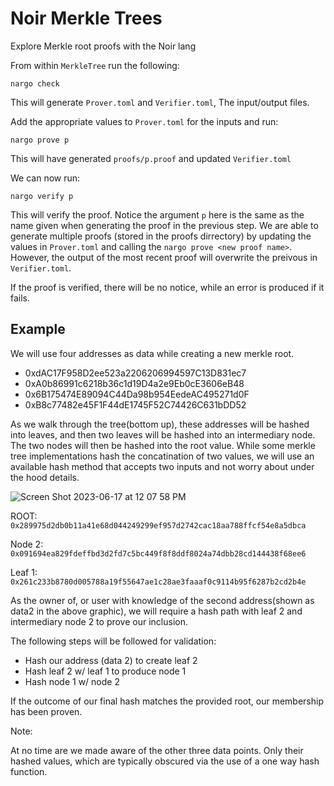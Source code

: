 # Noir Merkle Trees
Explore Merkle root proofs with the Noir lang

From within `MerkleTree` run the following: 

```
nargo check
```

This will generate `Prover.toml` and `Verifier.toml`, The input/output files.

Add the appropriate values to `Prover.toml` for the inputs and run:

```
nargo prove p
```

This will have generated `proofs/p.proof` and updated `Verifier.toml`

We can now run:
```
nargo verify p
``` 

This will verify the proof. Notice the argument `p` here is the same as the name 
given when generating the proof in the previous step. We are able to generate 
multiple proofs (stored in the proofs dirrectory) by updating the values in 
`Prover.toml` and calling the `nargo prove <new proof name>`. However, the output of
the most recent proof will overwrite the preivous in `Verifier.toml`.

If the proof is verified, there will be no notice, while an error is produced if 
it fails. 


## Example

We will use four addresses as data while creating a new merkle root.
- 0xdAC17F958D2ee523a2206206994597C13D831ec7
- 0xA0b86991c6218b36c1d19D4a2e9Eb0cE3606eB48
- 0x6B175474E89094C44Da98b954EedeAC495271d0F
- 0xB8c77482e45F1F44dE1745F52C74426C631bDD52

As we walk through the tree(bottom up), these addresses will be hashed into leaves, and then 
two leaves will be hashed into an intermediary node. The two nodes will then be hashed into
the root value. While some merkle tree implementations hash the concatination of two values,
we will use an available hash method that accepts two inputs and not worry about under the 
hood details.

![Screen Shot 2023-06-17 at 12 07 58 PM](https://github.com/burke-md/Noir_MerkleTree/assets/22263098/4fad201b-634d-4bb7-807b-a1541e3449aa)

ROOT: `0x289975d2db0b11a41e68d044249299ef957d2742cac18aa788ffcf54e8a5dbca`

Node 2: `0x091694ea829fdeffbd3d2fd7c5bc449f8f8ddf8024a74dbb28cd144438f68ee6`

Leaf 1: `0x261c233b8780d005788a19f55647ae1c28ae3faaaf0c9114b95f6287b2cd2b4e`

As the owner of, or user with knowledge of the second address(shown as data2 in the above graphic), 
we will require a hash path with leaf 2 and intermediary node 2 to prove our inclusion.

The following steps will be followed for validation:

- Hash our address (data 2) to create leaf 2
- Hash leaf 2 w/ leaf 1 to produce node 1
- Hash node 1 w/ node 2

If the outcome of our final hash matches the provided root, our membership has been proven. 

Note:

At no time are we made aware of the other three data points. Only their hashed values, which are 
typically obscured via the use of a one way hash function.
